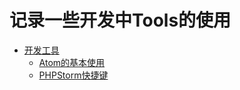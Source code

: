 # 记录一些开发中Tools的使用

* [开发工具](tools/README.md)
  * [Atom的基本使用](tools/atom/README.md)
  * [PHPStorm快捷键](tools/phpstorm/keymap.md)
